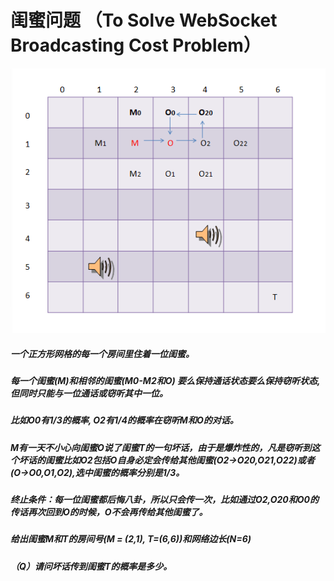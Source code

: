 # 闺蜜问题 （To Solve WebSocket Broadcasting Cost Problem）

![concept](https://github.com/thejourneyofman/girlssecret/blob/master/images/concept.png)

##### 一个正方形网格的每一个房间里住着一位闺蜜。
##### 每一个闺蜜(M)和相邻的闺蜜(M0-M2和O) 要么保持通话状态要么保持窃听状态,但同时只能与一位通话或窃听其中一位。
##### 比如O0有1/3的概率, O2有1/4的概率在窃听M和O的对话。
##### M有一天不小心向闺蜜O说了闺蜜T的一句坏话，由于是爆炸性的，凡是窃听到这个坏话的闺蜜比如O2包括O自身必定会传给其他闺蜜(O2->O20,O21,O22)或者(O->O0,O1,O2),选中闺蜜的概率分别是1/3。
##### 终止条件：每一位闺蜜都后悔八卦，所以只会传一次，比如通过O2,O20和O0的传话再次回到O的时候，O不会再传给其他闺蜜了。
##### 给出闺蜜M和T的房间号(M = (2,1), T=(6,6))和网络边长(N=6)
##### （Q）请问坏话传到闺蜜T的概率是多少。